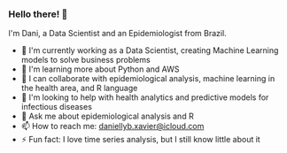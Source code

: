 ### Hello there! 👋

I'm Dani, a Data Scientist and an Epidemiologist from Brazil.

- 🔭 I'm currently working as a Data Scientist, creating Machine Learning models to solve business problems
- 🌱 I'm learning more about Python and AWS
- 👯 I can collaborate with epidemiological analysis, machine learning in the health area, and R language
- 🤔 I'm looking to help with health analytics and predictive models for infectious diseases
- 💬 Ask me about epidemiological analysis and R
- 📫 How to reach me: daniellyb.xavier@icloud.com
- ⚡ Fun fact: I love time series analysis, but I still know little about it
